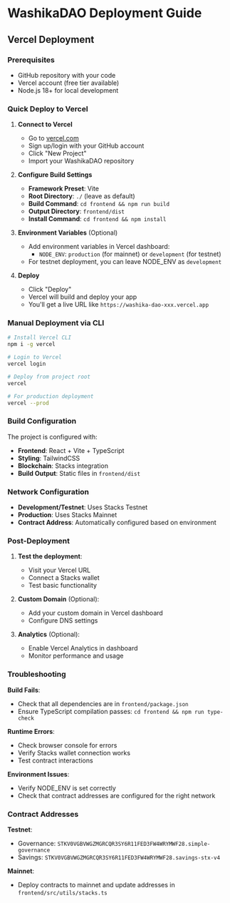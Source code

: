 # WashikaDAO Deployment Guide

## Vercel Deployment

### Prerequisites
- GitHub repository with your code
- Vercel account (free tier available)
- Node.js 18+ for local development

### Quick Deploy to Vercel

1. **Connect to Vercel**
   - Go to [vercel.com](https://vercel.com)
   - Sign up/login with your GitHub account
   - Click "New Project"
   - Import your WashikaDAO repository

2. **Configure Build Settings**
   - **Framework Preset**: Vite
   - **Root Directory**: `./` (leave as default)
   - **Build Command**: `cd frontend && npm run build`
   - **Output Directory**: `frontend/dist`
   - **Install Command**: `cd frontend && npm install`

3. **Environment Variables** (Optional)
   - Add environment variables in Vercel dashboard:
     - `NODE_ENV`: `production` (for mainnet) or `development` (for testnet)
   - For testnet deployment, you can leave NODE_ENV as `development`

4. **Deploy**
   - Click "Deploy"
   - Vercel will build and deploy your app
   - You'll get a live URL like `https://washika-dao-xxx.vercel.app`

### Manual Deployment via CLI

```bash
# Install Vercel CLI
npm i -g vercel

# Login to Vercel
vercel login

# Deploy from project root
vercel

# For production deployment
vercel --prod
```

### Build Configuration

The project is configured with:
- **Frontend**: React + Vite + TypeScript
- **Styling**: TailwindCSS
- **Blockchain**: Stacks integration
- **Build Output**: Static files in `frontend/dist`

### Network Configuration

- **Development/Testnet**: Uses Stacks Testnet
- **Production**: Uses Stacks Mainnet
- **Contract Address**: Automatically configured based on environment

### Post-Deployment

1. **Test the deployment**:
   - Visit your Vercel URL
   - Connect a Stacks wallet
   - Test basic functionality

2. **Custom Domain** (Optional):
   - Add your custom domain in Vercel dashboard
   - Configure DNS settings

3. **Analytics** (Optional):
   - Enable Vercel Analytics in dashboard
   - Monitor performance and usage

### Troubleshooting

**Build Fails**:
- Check that all dependencies are in `frontend/package.json`
- Ensure TypeScript compilation passes: `cd frontend && npm run type-check`

**Runtime Errors**:
- Check browser console for errors
- Verify Stacks wallet connection works
- Test contract interactions

**Environment Issues**:
- Verify NODE_ENV is set correctly
- Check that contract addresses are configured for the right network

### Contract Addresses

**Testnet**:
- Governance: `STKV0VGBVWGZMGRCQR3SY6R11FED3FW4WRYMWF28.simple-governance`
- Savings: `STKV0VGBVWGZMGRCQR3SY6R11FED3FW4WRYMWF28.savings-stx-v4`

**Mainnet**: 
- Deploy contracts to mainnet and update addresses in `frontend/src/utils/stacks.ts`
